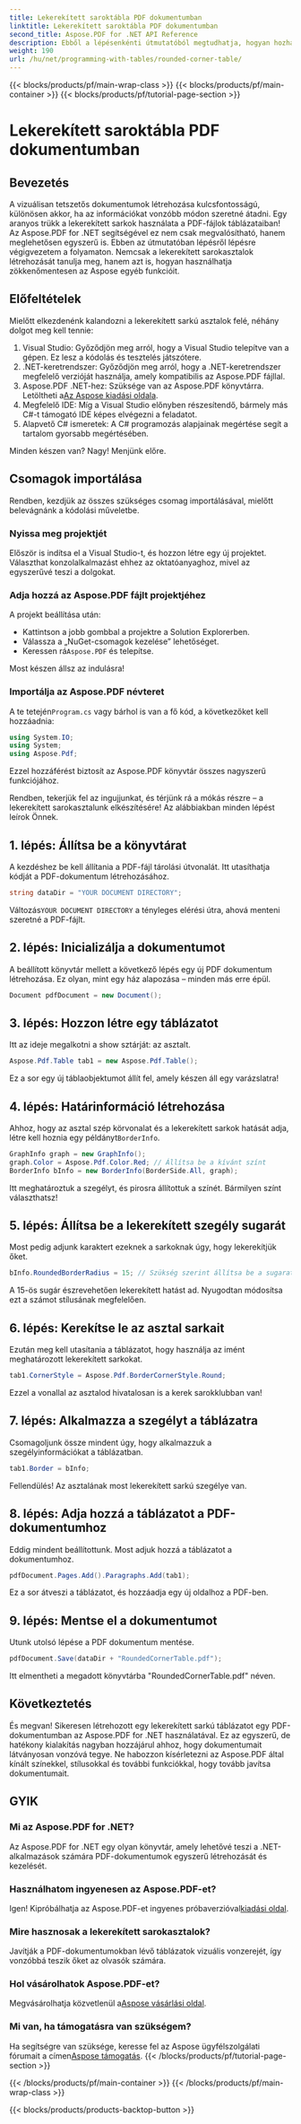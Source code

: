 ```yaml
---
title: Lekerekített saroktábla PDF dokumentumban
linktitle: Lekerekített saroktábla PDF dokumentumban
second_title: Aspose.PDF for .NET API Reference
description: Ebből a lépésenkénti útmutatóból megtudhatja, hogyan hozhat létre gyönyörű, lekerekített saroktáblázatot PDF-dokumentumaiban az Aspose.PDF for .NET használatával.
weight: 190
url: /hu/net/programming-with-tables/rounded-corner-table/
---
```


{{< blocks/products/pf/main-wrap-class >}}
{{< blocks/products/pf/main-container >}}
{{< blocks/products/pf/tutorial-page-section >}}

# Lekerekített saroktábla PDF dokumentumban

## Bevezetés

A vizuálisan tetszetős dokumentumok létrehozása kulcsfontosságú, különösen akkor, ha az információkat vonzóbb módon szeretné átadni. Egy aranyos trükk a lekerekített sarkok használata a PDF-fájlok táblázataiban! Az Aspose.PDF for .NET segítségével ez nem csak megvalósítható, hanem meglehetősen egyszerű is. Ebben az útmutatóban lépésről lépésre végigvezetem a folyamaton. Nemcsak a lekerekített sarokasztalok létrehozását tanulja meg, hanem azt is, hogyan használhatja zökkenőmentesen az Aspose egyéb funkcióit.

## Előfeltételek

Mielőtt elkezdenénk kalandozni a lekerekített sarkú asztalok felé, néhány dolgot meg kell tennie:

1. Visual Studio: Győződjön meg arról, hogy a Visual Studio telepítve van a gépen. Ez lesz a kódolás és tesztelés játszótere.
2. .NET-keretrendszer: Győződjön meg arról, hogy a .NET-keretrendszer megfelelő verzióját használja, amely kompatibilis az Aspose.PDF fájllal.
3. Aspose.PDF .NET-hez: Szüksége van az Aspose.PDF könyvtárra. Letöltheti a[Az Aspose kiadási oldala](https://releases.aspose.com/pdf/net/).
4. Megfelelő IDE: Míg a Visual Studio előnyben részesítendő, bármely más C#-t támogató IDE képes elvégezni a feladatot.
5. Alapvető C# ismeretek: A C# programozás alapjainak megértése segít a tartalom gyorsabb megértésében.

Minden készen van? Nagy! Menjünk előre.

## Csomagok importálása

Rendben, kezdjük az összes szükséges csomag importálásával, mielőtt belevágnánk a kódolási műveletbe. 

### Nyissa meg projektjét

Először is indítsa el a Visual Studio-t, és hozzon létre egy új projektet. Választhat konzolalkalmazást ehhez az oktatóanyaghoz, mivel az egyszerűvé teszi a dolgokat.

### Adja hozzá az Aspose.PDF fájlt projektjéhez

A projekt beállítása után:
- Kattintson a jobb gombbal a projektre a Solution Explorerben.
- Válassza a „NuGet-csomagok kezelése” lehetőséget.
-  Keressen rá`Aspose.PDF` és telepítse.

Most készen állsz az indulásra!

### Importálja az Aspose.PDF névteret

 A te tetején`Program.cs` vagy bárhol is van a fő kód, a következőket kell hozzáadnia:

```csharp
using System.IO;
using System;
using Aspose.Pdf;
```

Ezzel hozzáférést biztosít az Aspose.PDF könyvtár összes nagyszerű funkciójához.

Rendben, tekerjük fel az ingujjunkat, és térjünk rá a mókás részre – a lekerekített sarokasztalunk elkészítésére! Az alábbiakban minden lépést leírok Önnek.

## 1. lépés: Állítsa be a könyvtárat

A kezdéshez be kell állítania a PDF-fájl tárolási útvonalát. Itt utasíthatja kódját a PDF-dokumentum létrehozásához.

```csharp
string dataDir = "YOUR DOCUMENT DIRECTORY";
```

 Változás`YOUR DOCUMENT DIRECTORY` a tényleges elérési útra, ahová menteni szeretné a PDF-fájlt. 

## 2. lépés: Inicializálja a dokumentumot

A beállított könyvtár mellett a következő lépés egy új PDF dokumentum létrehozása. Ez olyan, mint egy ház alapozása – minden más erre épül.

```csharp
Document pdfDocument = new Document();
```

## 3. lépés: Hozzon létre egy táblázatot

Itt az ideje megalkotni a show sztárját: az asztalt.

```csharp
Aspose.Pdf.Table tab1 = new Aspose.Pdf.Table();
```

Ez a sor egy új táblaobjektumot állít fel, amely készen áll egy varázslatra!

## 4. lépés: Határinformáció létrehozása

 Ahhoz, hogy az asztal szép körvonalat és a lekerekített sarkok hatását adja, létre kell hoznia egy példányt`BorderInfo`.

```csharp
GraphInfo graph = new GraphInfo();
graph.Color = Aspose.Pdf.Color.Red; // Állítsa be a kívánt színt
BorderInfo bInfo = new BorderInfo(BorderSide.All, graph);
```

Itt meghatároztuk a szegélyt, és pirosra állítottuk a színét. Bármilyen színt választhatsz!

## 5. lépés: Állítsa be a lekerekített szegély sugarát

Most pedig adjunk karaktert ezeknek a sarkoknak úgy, hogy lekerekítjük őket.

```csharp
bInfo.RoundedBorderRadius = 15; // Szükség szerint állítsa be a sugarat
```

A 15-ös sugár észrevehetően lekerekített hatást ad. Nyugodtan módosítsa ezt a számot stílusának megfelelően.

## 6. lépés: Kerekítse le az asztal sarkait

Ezután meg kell utasítania a táblázatot, hogy használja az imént meghatározott lekerekített sarkokat.

```csharp
tab1.CornerStyle = Aspose.Pdf.BorderCornerStyle.Round;
```

Ezzel a vonallal az asztalod hivatalosan is a kerek sarokklubban van!

## 7. lépés: Alkalmazza a szegélyt a táblázatra

Csomagoljunk össze mindent úgy, hogy alkalmazzuk a szegélyinformációkat a táblázatban.

```csharp
tab1.Border = bInfo;
```

Fellendülés! Az asztalának most lekerekített sarkú szegélye van.

## 8. lépés: Adja hozzá a táblázatot a PDF-dokumentumhoz

Eddig mindent beállítottunk. Most adjuk hozzá a táblázatot a dokumentumhoz.

```csharp
pdfDocument.Pages.Add().Paragraphs.Add(tab1);
```

Ez a sor átveszi a táblázatot, és hozzáadja egy új oldalhoz a PDF-ben. 

## 9. lépés: Mentse el a dokumentumot

Utunk utolsó lépése a PDF dokumentum mentése. 

```csharp
pdfDocument.Save(dataDir + "RoundedCornerTable.pdf");
```

Itt elmentheti a megadott könyvtárba "RoundedCornerTable.pdf" néven.

## Következtetés

És megvan! Sikeresen létrehozott egy lekerekített sarkú táblázatot egy PDF-dokumentumban az Aspose.PDF for .NET használatával. Ez az egyszerű, de hatékony kialakítás nagyban hozzájárul ahhoz, hogy dokumentumait látványosan vonzóvá tegye. Ne habozzon kísérletezni az Aspose.PDF által kínált színekkel, stílusokkal és további funkciókkal, hogy tovább javítsa dokumentumait.

## GYIK

### Mi az Aspose.PDF for .NET?
Az Aspose.PDF for .NET egy olyan könyvtár, amely lehetővé teszi a .NET-alkalmazások számára PDF-dokumentumok egyszerű létrehozását és kezelését.

### Használhatom ingyenesen az Aspose.PDF-et?
 Igen! Kipróbálhatja az Aspose.PDF-et ingyenes próbaverzióval[kiadási oldal](https://releases.aspose.com/).

### Mire hasznosak a lekerekített sarokasztalok?
Javítják a PDF-dokumentumokban lévő táblázatok vizuális vonzerejét, így vonzóbbá teszik őket az olvasók számára.

### Hol vásárolhatok Aspose.PDF-et?
 Megvásárolhatja közvetlenül a[Aspose vásárlási oldal](https://purchase.aspose.com/buy).

### Mi van, ha támogatásra van szükségem?
 Ha segítségre van szüksége, keresse fel az Aspose ügyfélszolgálati fórumait a címen[Aspose támogatás](https://forum.aspose.com/c/pdf/10).
{{< /blocks/products/pf/tutorial-page-section >}}

{{< /blocks/products/pf/main-container >}}
{{< /blocks/products/pf/main-wrap-class >}}

{{< blocks/products/products-backtop-button >}}
